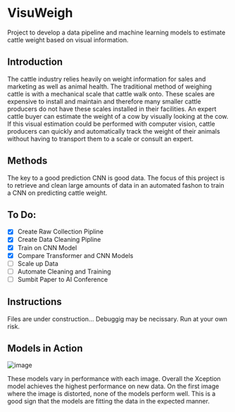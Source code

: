 # VisuWeigh

Project to develop a data pipeline and machine learning models to estimate cattle weight based on visual information. 
 
## Introduction 
 The cattle industry relies heavily on weight information for sales and marketing as well as animal health. The traditional method of weighing cattle is with a mechanical scale that cattle walk onto. These scales are expensive to install and maintain and therefore many smaller cattle producers do not have these scales installed in their facilities. 
 An expert cattle buyer can estimate the weight of a cow by visually looking at the cow. If this visual estimation could be performed with computer vision, cattle producers can quickly and automatically track the weight of their animals without having to transport them to a scale or consult an expert. 
 
## Methods
 The key to a good prediction CNN is good data. The focus of this project is to retrieve and clean large amounts of data in an automated fashon to train a CNN on predicting cattle weight. 

## To Do:
- [x] Create Raw Collection Pipline 
- [x] Create Data Cleaning Pipline
- [x] Train on CNN Model
- [x] Compare Transformer and CNN Models
- [ ] Scale up Data
- [ ] Automate Cleaning and Training
- [ ] Sumbit Paper to AI Conference

## Instructions
Files are under construction... 
Debuggig may be necissary. Run at your own risk.


## Models in Action
![image](https://user-images.githubusercontent.com/28244647/156103607-91e49917-0ef2-49a9-a644-7e792b2a2cdb.png)

These models vary in performance with each image. Overall the Xception model achieves the highest performance on new data. On the first image where the image is distorted, none of the models perform well. This is a good sign that the models are fitting the data in the expected manner. 
